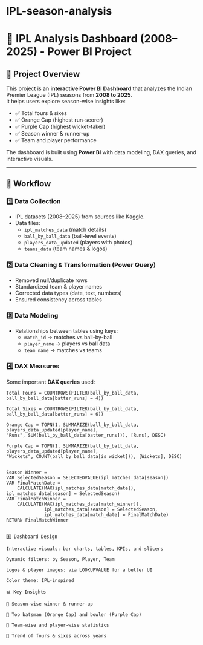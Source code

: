 # IPL-season-analysis
# 🏏 IPL Analysis Dashboard (2008–2025) - Power BI Project  

## 📌 Project Overview  
This project is an **interactive Power BI Dashboard** that analyzes the Indian Premier League (IPL) seasons from **2008 to 2025**.  
It helps users explore season-wise insights like:  
- ✅ Total fours & sixes  
- ✅ Orange Cap (highest run-scorer)  
- ✅ Purple Cap (highest wicket-taker)  
- ✅ Season winner & runner-up  
- ✅ Team and player performance  

The dashboard is built using **Power BI** with data modeling, DAX queries, and interactive visuals.  

---

## 🔁 Workflow  

### 1️⃣ Data Collection  
- IPL datasets (2008–2025) from sources like Kaggle.  
- Data files:  
  - `ipl_matches_data` (match details)  
  - `ball_by_ball_data` (ball-level events)  
  - `players_data_updated` (players with photos)  
  - `teams_data` (team names & logos)  

### 2️⃣ Data Cleaning & Transformation (Power Query)  
- Removed null/duplicate rows  
- Standardized team & player names  
- Corrected data types (date, text, numbers)  
- Ensured consistency across tables  

### 3️⃣ Data Modeling  
- Relationships between tables using keys:  
  - `match_id` → matches vs ball-by-ball  
  - `player_name` → players vs ball data  
  - `team_name` → matches vs teams  

### 4️⃣ DAX Measures  
Some important **DAX queries** used:  
 
```DAX
Total Fours = COUNTROWS(FILTER(ball_by_ball_data, ball_by_ball_data[batter_runs] = 4))

Total Sixes = COUNTROWS(FILTER(ball_by_ball_data, ball_by_ball_data[batter_runs] = 6))

Orange Cap = TOPN(1, SUMMARIZE(ball_by_ball_data, players_data_updated[player_name],
"Runs", SUM(ball_by_ball_data[batter_runs])), [Runs], DESC)

Purple Cap = TOPN(1, SUMMARIZE(ball_by_ball_data, players_data_updated[player_name],
"Wickets", COUNT(ball_by_ball_data[is_wicket])), [Wickets], DESC)


Season Winner =
VAR SelectedSeason = SELECTEDVALUE(ipl_matches_data[season])
VAR FinalMatchDate =
    CALCULATE(MAX(ipl_matches_data[match_date]), ipl_matches_data[season] = SelectedSeason)
VAR FinalMatchWinner =
    CALCULATE(MAX(ipl_matches_data[match_winner]),
              ipl_matches_data[season] = SelectedSeason,
              ipl_matches_data[match_date] = FinalMatchDate)
RETURN FinalMatchWinner


5️⃣ Dashboard Design

Interactive visuals: bar charts, tables, KPIs, and slicers

Dynamic filters: by Season, Player, Team

Logos & player images: via LOOKUPVALUE for a better UI

Color theme: IPL-inspired

📊 Key Insights

📌 Season-wise winner & runner-up

📌 Top batsman (Orange Cap) and bowler (Purple Cap)

📌 Team-wise and player-wise statistics

📌 Trend of fours & sixes across years


